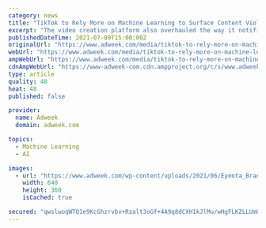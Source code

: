 ```yaml
---
category: news
title: "TikTok to Rely More on Machine Learning to Surface Content Violations in Specific Categories"
excerpt: "The video creation platform also overhauled the way it notifies creators who violate its community guidelines."
publishedDateTime: 2021-07-09T15:00:00Z
originalUrl: "https://www.adweek.com/media/tiktok-to-rely-more-on-machine-learning-to-surface-content-violations-in-specific-categories/"
webUrl: "https://www.adweek.com/media/tiktok-to-rely-more-on-machine-learning-to-surface-content-violations-in-specific-categories/"
ampWebUrl: "https://www.adweek.com/media/tiktok-to-rely-more-on-machine-learning-to-surface-content-violations-in-specific-categories/amp/"
cdnAmpWebUrl: "https://www-adweek-com.cdn.ampproject.org/c/s/www.adweek.com/media/tiktok-to-rely-more-on-machine-learning-to-surface-content-violations-in-specific-categories/amp/"
type: article
quality: 48
heat: 48
published: false

provider:
  name: Adweek
  domain: adweek.com

topics:
  - Machine Learning
  - AI

images:
  - url: "https://www.adweek.com/wp-content/uploads/2021/06/Eyeota_Brandshare_070921_HP-640x360.jpg"
    width: 640
    height: 360
    isCached: true

secured: "qwslwoqWTQ1e9KcGhzrvbv+Rzalt3oGf+4A9q8dCXH1kJlMu/wHgFLKZLLUmURBb22ZfgKJWt9p2ow85h5/YD26w5exi75VXBaLI67fBq9CoZIbmZv8Ts6LAqVLMgBeJPqWOea0towF2Im2eYXc2MRMoYofxkBxsJKQIut3CO2rPUB1p4XFNhD0FRiKGNANwmhiTygpfLZXMSwTjJAs/2i0nr1Luyrc2Ez3dBhyXjrKZ+nzePTS4n+7Xf2wTqPhhXeefTP5cXZ+tLrYe9yl/iaxJ5acf+JEiz6Htg/ro1xK0eXFpM4Pr6LRDSy43K0YrXNoQB7K3O2WQUwKH8oJvTsof3eF3dymYfJIDW+IM2TU=;nTq2vimpSgv1vV3oWnjlIw=="
---
```



